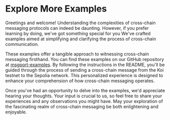 # Explore More Examples

Greetings and welcome! Understanding the complexities of cross-chain messaging protocols can indeed be daunting. However, if you prefer learning by doing, we've got something special for you We've crafted examples aimed at simplifying and clarifying the process of cross-chain communication.

These examples offer a tangible approach to witnessing cross-chain messaging firsthand. You can find these examples on our GitHub repository at [msgport-examples](https://github.com/msgport/msgport-examples). By following the instructions in the README, you'll be guided through the process of sending a cross-chain message from the Koi testnet to the Sepolia network. This personalized experience is designed to enhance your comprehension of how cross-chain messaging operates.

Once you've had an opportunity to delve into the examples, we'd appreciate hearing your thoughts. Your input is crucial to us, so feel free to share your experiences and any observations you might have. May your exploration of the fascinating realm of cross-chain messaging be both enlightening and enjoyable.
